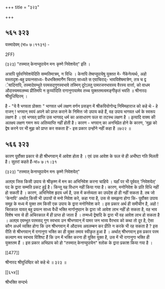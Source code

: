 +++
title = "३२३"

+++


## ५६५ ३२३
यस्मादेवम् (भा० ७।११३१) - 

2FF) 

(३२३) "तस्मात् केनाप्युपायेन मनः कृष्णे निवेशयेत्” इति । 

अत्रापि पूर्ववनिवेशयेदिति सम्मतिमात्रम्, न विधिः । केनापि तेष्वप्युपायेषु युक्तत मे- नैकेनेत्यर्थः, अहो यस्तादृश-बहु प्रयत्नसाध्य- वैधभक्तिमार्गेण चिरात् साध्यते स एवाचिराद्- भावविशेषमात्रेण, तत्र च द्व ेषादिनापि, तस्मादेवम्भूते परमसद्गुणस्वभावे तस्मिन् दूरेऽस्तु पामरजनभावस्य वैरस्य वार्त्ता, को वाधम औदास्यमवलम्ब्य प्रीतिमपि न कुर्य्यादिति रागानुगायामेव तच्च युक्ततमत्वमङ्गीकृतं भवति ॥ श्रीनारदः श्रीयुधिष्ठिरम् । 

है - "ये वै भगवता प्रोक्ताः " भागवत धर्म लक्षण वर्णन प्रसङ्ग में श्रीकवियोगोन्द्र निमिमहाराज को कहे थे - हे राजन् ! भगवान् स्वयं अपने को प्राप्त कराने के निमित्त जो उपाय कहे हैं, वह उपाय भागवत धर्म के स्वरूप लक्षण है । एवं भगवत् प्राप्ति उस भागवद् धर्म का असाधारण फल वा तटस्थ लक्षण है । इत्यादि वाक्य की अलक्ष्य लक्षण गमन रूप अतिव्याप्ति नहीं होती है। कारण - भगवान् का अनभिप्रेत होने के कारण, 'मुझ को द्वेष करने पर भी मुझ को प्राप्त कर सकता है'- इस प्रकार उन्होंने नहीं कहा है ॥७२२ ॥ 


## ५६६ ३२३
कारण पूर्वोक्त प्रकार से ही श्रीभगवान् में आवेश होता है । एवं उस आवेश के फल से ही अभीष्टा गति मिलती है। सुतरां कहते हैं-भा० ७।१।३१ 

(३२३) "तस्मात् केनाप्युपायेन मनः कृष्णे निवेशयेत्" 

अतएव जिस किसी उपाय से श्रीकृष्ण में मन का अभिनिवेश करना चाहिये । यहाँ पर भी पूर्ववत् 'निवेशयेत्' पद के द्वारा सम्मति प्रकट हुई है। किन्तु यह विधान नहीं किया गया है। कारण, मनोनिवेश के प्रति विधि नहीं हो सकती है । कारण, अभिनिवेश हृदय धर्म है, उस में कर्त्तव्यता का उपदेश हो ही नहीं सकता है. तब जो 'केनापि' अर्थात् किसी भी उपायों से मनो निवेश करे, कहा गया है, उस से समझना होगा कि- पूर्वोक्त उपाय समूह के मध्य में युक्त तम किसी एक उपाय के द्वारा मनोनिवेश करे । इस प्रकार अर्थ ही समीचीन है, अहो ! चिरकाल यावत् बहु प्रयत्न साध्य वैधी भक्ति मार्गानुष्ठान के द्वारा जो आवेश लाभ नहीं हो सकता है, वह भाव विशेष भाव से ही अचिरकाल में ही प्राप्त हो जाता है । तन्मध्ये द्वेषादि के द्वारा भी वह आवेश लाभ हो सकता है । अतएव एवम्भूत परमसद् गुण स्वभाव उन श्रीभगवान् में पामर जन भाव्य वैरभाव को कथा तो दूर है, ऐसा कौन अधर्म व्यक्ति होगा कि उन श्रीभगवान् में औदास्य अवलम्बन कर प्रीति न करके भी रह सकता है ? इस रीति से श्रीभगवान् में रागानुगा भक्ति का ही युक्त तमाव स्वीकृत हुआ है । अर्थात् श्रीभगवान् इस प्रकार परम कल्याण मय स्वभाव विशिष्ट हैं कि उन में भक्ति करना ही युक्ति युक्त है, उस में भी रागानुगा भक्ति ही युक्ततम हैं । इस प्रकार अभिप्राय को हो "तस्मात् केनाप्युपायेन" श्लोक के द्वारा प्रकाश किया गया है । 

[[477]]

श्रीनारद श्रीयुधिष्ठिर को कहे थे ॥ ३२३ ॥ 

[[६५४]] 

श्रीभक्ति सन्दर्भः 
